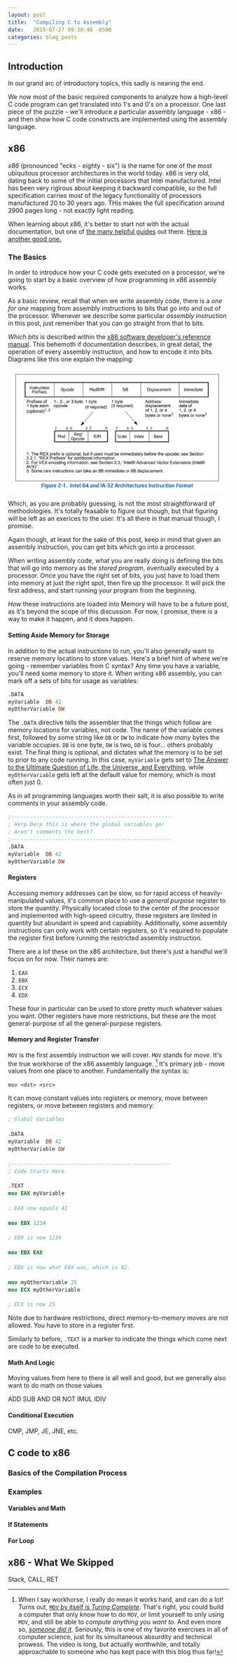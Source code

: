 ```yaml
---
layout: post
title:  "Compiling C to Assembly"
date:   2019-07-27 09:30:40 -0500
categories: blog_posts
---
```



## Introduction

In our grand arc of introductory topics, this sadly is nearing the end.

We now most of the basic required components to analyze how a high-level C code program can get translated into 1's and 0's on a processor. One last piece of the puzzle - we'll introduce a particular assembly language - x86 - and then show how C code constructs are implemented using the assembly language. 

## x86

*x86* (pronounced "ecks - eighty - six") is the name for one of the most ubiquitous processor architectures in the world today. x86 is very old, dating back to some of the initial processors that Intel manufactured. Intel has been very rigirous about keeping it backward compatible, so the full specification carries most of the legacy functionality of processors manufactured 20 to 30 years ago. THis makes the full specification around 2900 pages long - not exactly light reading.

When learning about x86, it's better to start not with the actual documentation, but one of [the many helpful guides](https://www.cs.virginia.edu/~evans/cs216/guides/x86.html) out there. [Here is another good one.](https://en.wikibooks.org/wiki/X86_Assembly/X86_Architecture)

### The Basics

In order to introduce how your C code gets executed on a processor, we're going to start by a basic overview of how programming in x86 assembly works.

As a basic review, recall that when we write assembly code, there is a _one for one_ mapping from assembly instructions to bits that go into and out of the processor. Whenever we describe some particular _assembly instruction_ in this post, just remember that you can go straight from that to bits.

_Which bits_ is described within the [x86 software developer's reference manual](https://www.intel.com/content/dam/www/public/us/en/documents/manuals/64-ia-32-architectures-software-developer-instruction-set-reference-manual-325383.pdf). This behemoth if documentation describes, in great detail, the operation of every assembly instruction, and how to encode it into bits. Diagrams like this one explain the mapping:

![Intel instruction set bit format](/assets/intel_inst_format.png)

Which, as you are probably guessing, is not the most straightforward of methodologies. It's totally feasable to figure out though, but that figuring will be left as an exerices to the user. It's all there in that manual though, I promise.

Again though, at least for the sake of this post, keep in mind that given an assembly instruction, you can get bits which go into a processor.

When writing assembly code, what you are really doing is defining the bits that will go into memory as the _stored program_, eventually executed by a processor. Once you have the right set of bits, you just have to load them into memory at just the right spot, then fire up the processor. It will pick the first address, and start running your program from the beginning. 

_How_ these instructions are loaded into Memory will have to be a future post, as it's beyond the scope of this discussion. For now, I promise, there _is_ a way to make it happen, and it does happen.

#### Setting Aside Memory for Storage

In addition to the actual instructions to run, you'll also generally want to reserve memory locations to store values. Here's a brief hint of where we're going - remember variables from C syntax? Any time you have a variable, you'll need some memory to store it. When writing x86 assembly, you can mark off a sets of bits for usage as variables:

```nasm
.DATA
myVariable  DB 42
myOtherVariable DW 
```

The `.DATA` directive tells the assembler that the things which follow are memory locations for variables, not code. The name of the variable comes first, followed by some string like `DB` or `DW` to indicate _how many_ bytes the variable occupies. `DB` is one byte, `DW` is two, `DD` is four... others probably exist. The final thing is optional, and dictates what the memory is to be set to prior to any code running. In this case, `myVariable` gets set to [The Answer to the Ultimate Question of Life, the Universe, and Everything](https://en.wikipedia.org/wiki/Phrases_from_The_Hitchhiker%27s_Guide_to_the_Galaxy#Answer_to_the_Ultimate_Question_of_Life,_the_Universe,_and_Everything_(42)), while `myOtherVariable` gets left at the default value for memory, which is most often just 0.

As in all programming languages worth their salt, it is also possible to write comments in your assembly code.

```nasm
;---------------------------------------------------
; Herp Derp this is where the global variables go!
; Aren't comments the best?
;---------------------------------------------------
.DATA
myVariable  DB 42
myOtherVariable DW 
```

#### Registers

Accessing memory addresses can be slow, so for rapid access of heavily-manipulated values, it's common place to use a _general purpose_ register to store the quantity. Physically located close to the center of the processor and implemented with high-speed circuitry, these registers are limited in quantity but abundant in speed and capiability. Additionally, some assembly instructions can only work with certain registers, so it's required to populate the register first before running the restricted assembly instruction.

There are a lof these on the x86 architecture, but there's just a handful we'll focus on for now. Their names are:

1) `EAX`
2) `EBX`
3) `ECX`
4) `EDX`

These four in particular can be used to store pretty much whatever values you want. Other registers have more restrictions, but these are the most general-purpose of all the general-purpose registers.

#### Memory and Register Transfer

`MOV` is the first assembly instruction we will cover. `MOV` stands for _move_. It's the true workhorse of the x86 assembly language. [^1] It's primary job - move values from one place to another. Fundamentally the syntax is:

`mov <dst> <src>`

It can move constant values into registers or memory, move between registers, or move between registers and memory:
```nasm
; Global Variables

.DATA
myVariable  DB 42
myOtherVariable DW 

;---------------------------------------------------
; Code Starts Here

.TEXT
mov EAX myVariable

; EAX now equals 42

mov EBX 1234

; EBX is now 1234

mov EBX EAX

; EBX is now what EAX was, which is 42.

mov myOtherVariable 25
mov ECX myOtherVariable

; ECX is now 25
```

Note due to hardware restrictions, direct memory-to-memory moves are not allowed. You have to store in a register first.

Similarly to before, `.TEXT` is a marker to indicate the things which come next are code to be executed.

#### Math And Logic

Moving values from here to there is all well and good, but we generally also want to do math on those values

ADD SUB AND OR NOT IMUL IDIV

#### Conditional Execution

CMP, JMP, JE, JNE, etc.

## C code to x86

### Basics of the Compilation Process

### Examples

#### Variables and Math

#### If Statements

#### For Loop

## x86 - What We Skipped

Stack, CALL, RET



[^1]: When I say workhorse, I really do mean it works hard, and can do a lot! Turns out, [`MOV` by itself is _Turing Complete_](https://www.youtube.com/watch?v=R7EEoWg6Ekk). That's right, you could build a computer that only know how to do `MOV`, or limit yourself to only using `MOV`, and still be able to _compute anything you want to_. And even more so, [_someone did it_](https://github.com/xoreaxeaxeax/movfuscator). Seriously, this is one of my favorite exercises in all of computer science, just for its simultaneous absurdity and technical prowess. The video is long, but actually worthwhile, and totally approachable to someone who has kept pace with this blog thus far!